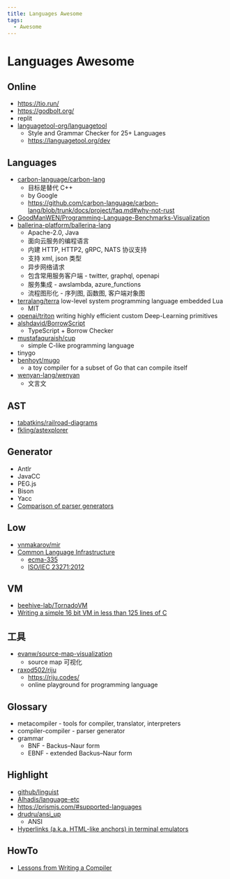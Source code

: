 ```yaml
---
title: Languages Awesome
tags:
  - Awesome
---
```


# Languages Awesome

## Online

- https://tio.run/
- https://godbolt.org/
- replit
- [languagetool-org/languagetool](https://github.com/languagetool-org/languagetool)
  - Style and Grammar Checker for 25+ Languages
  - https://languagetool.org/dev

## Languages

- [carbon-language/carbon-lang](https://github.com/carbon-language/carbon-lang)
  - 目标是替代 C++
  - by Google
  - https://github.com/carbon-language/carbon-lang/blob/trunk/docs/project/faq.md#why-not-rust
- [GoodManWEN/Programming-Language-Benchmarks-Visualization](https://github.com/GoodManWEN/Programming-Language-Benchmarks-Visualization)
- [ballerina-platform/ballerina-lang](https://github.com/ballerina-platform/ballerina-lang)
  - Apache-2.0, Java
  - 面向云服务的编程语言
  - 内建 HTTP, HTTP2, gRPC, NATS 协议支持
  - 支持 xml, json 类型
  - 异步网络请求
  - 包含常用服务客户端 - twitter, graphql, openapi
  - 服务集成 - awslambda, azure_functions
  - 流程图形化 - 序列图, 函数图, 客户端对象图
- [terralang/terra](https://github.com/terralang/terra)
  low-level system programming language embedded Lua
  - MIT
- [openai/triton](https://github.com/openai/triton)
  writing highly efficient custom Deep-Learning primitives
- [alshdavid/BorrowScript](https://github.com/alshdavid/BorrowScript)
  - TypeScript + Borrow Checker
- [mustafaquraish/cup](https://github.com/mustafaquraish/cup)
  - simple C-like programming language
- tinygo
- [benhoyt/mugo](https://github.com/benhoyt/mugo)
  - a toy compiler for a subset of Go that can compile itself
- [wenyan-lang/wenyan](https://github.com/wenyan-lang/wenyan)
  - 文言文

## AST

- [tabatkins/railroad-diagrams](https://github.com/tabatkins/railroad-diagrams)
- [fkling/astexplorer](https://github.com/fkling/astexplorer)

## Generator

- Antlr
- JavaCC
- PEG.js
- Bison
- Yacc
- [Comparison of parser generators](https://en.wikipedia.org/wiki/Comparison_of_parser_generators)

## Low

- [vnmakarov/mir](https://github.com/vnmakarov/mir)
- [Common Language Infrastructure](https://en.wikipedia.org/wiki/Common_Language_Infrastructure)
  - [ecma-335](https://www.ecma-international.org/publications-and-standards/standards/ecma-335/)
  - [ISO/IEC 23271:2012](https://www.iso.org/standard/58046.html)

## VM

- [beehive-lab/TornadoVM](https://github.com/beehive-lab/TornadoVM)
- [Writing a simple 16 bit VM in less than 125 lines of C](https://www.andreinc.net/2021/12/01/writing-a-simple-vm-in-less-than-125-lines-of-c)

## 工具

- [evanw/source-map-visualization](https://github.com/evanw/source-map-visualization)
  - source map 可视化
- [raxod502/riju](https://github.com/raxod502/riju)
  - https://riju.codes/
  - online playground for programming language

## Glossary

- metacompiler - tools for compiler, translator, interpreters
- compiler-compiler - parser generator
- grammar
  - BNF - Backus–Naur form
  - EBNF - extended Backus–Naur form

## Highlight

- [github/linguist](https://github.com/github/linguist)
- [Alhadis/language-etc](https://github.com/Alhadis/language-etc)
- https://prismjs.com/#supported-languages
- [drudru/ansi_up](https://github.com/drudru/ansi_up)
  - ANSI
- [Hyperlinks (a.k.a. HTML-like anchors) in terminal emulators](https://gist.github.com/egmontkob/eb114294efbcd5adb1944c9f3cb5feda)

## HowTo

- [Lessons from Writing a Compiler](https://borretti.me/article/lessons-writing-compiler)
